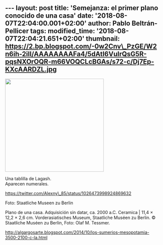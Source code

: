 --- layout: post title: 'Semejanza: el primer plano conocido de una
casa' date: '2018-08-07T22:04:00.001+02:00' author: Pablo
Beltrán-Pellicer tags: modified\_time: '2018-08-07T22:04:21.651+02:00'
thumbnail:
https://2.bp.blogspot.com/-0w2Cnv\_PzGE/W2n6ih-2iII/AAAAAAAAFa4/5dAtI6VuIrQsG5R-pqsNXOrOQR-m66VOQCLcBGAs/s72-c/Dj7Ep-KXcAARDZL.jpg
---

[<img src="https://2.bp.blogspot.com/-0w2Cnv_PzGE/W2n6ih-2iII/AAAAAAAAFa4/5dAtI6VuIrQsG5R-pqsNXOrOQR-m66VOQCLcBGAs/s320/Dj7Ep-KXcAARDZL.jpg" width="320" height="303" />](https://2.bp.blogspot.com/-0w2Cnv_PzGE/W2n6ih-2iII/AAAAAAAAFa4/5dAtI6VuIrQsG5R-pqsNXOrOQR-m66VOQCLcBGAs/s1600/Dj7Ep-KXcAARDZL.jpg)

Una tablilla de Lagash.  
Aparecen numerales.  
  
https://twitter.com/Alexny\_85/status/1026473998924869632  
  
Foto: Staatliche Museen zu Berlin  
  
Plano de una casa. Adquisición sin datar, ca. 2000 a.C. Ceramica | 11,4
× 12,2 × 2,6 cm. Vorderasiatisches Museum, Staatliche Muséen zu Berlin.
© Staatliche Muséen zu Berlin, Foto: Olaf M. Tessmer.  
  
http://algargosarte.blogspot.com/2014/10/los-sumerios-mesopotamia-3500-2100-c-la.html
